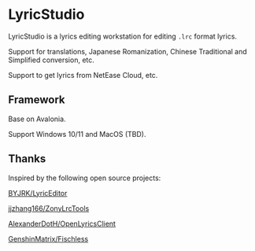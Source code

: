 # LyricStudio

LyricStudio is a lyrics editing workstation for editing `.lrc` format lyrics.

Support for translations, Japanese Romanization, Chinese Traditional and Simplified conversion, etc.

Support to get lyrics from NetEase Cloud, etc.

## Framework

Base on Avalonia.

Support Windows 10/11 and MacOS (TBD).

## Thanks

Inspired by the following open source projects:

[BYJRK/LyricEditor](https://github.com/BYJRK/LyricEditor)

[jjzhang166/ZonyLrcTools](https://github.com/jjzhang166/ZonyLrcTools)

[AlexanderDotH/OpenLyricsClient](https://github.com/AlexanderDotH/OpenLyricsClient)

[GenshinMatrix/Fischless](https://github.com/GenshinMatrix/Fischless)

